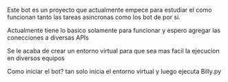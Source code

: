 Este bot es un proyecto que actualmente empece para estudiar el como funcionan tanto las tareas asincronas como los bot de por si.

Actualmente tiene lo basico solamente para funcionar y espero agregar las conecciones a diversas APIs

Se le acaba de crear un entorno virtual para que sea mas facil la ejecucion en diversos equipos

Como iniciar el bot?
tan solo inicia el entorno virtual y luego ejecuta Billy.py